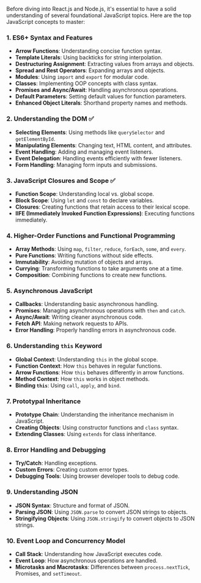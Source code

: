 Before diving into React.js and Node.js, it's essential to have a solid understanding of several foundational JavaScript topics. Here are the top JavaScript concepts to master:

### 1. **ES6+ Syntax and Features**
   - **Arrow Functions**: Understanding concise function syntax.
   - **Template Literals**: Using backticks for string interpolation.
   - **Destructuring Assignment**: Extracting values from arrays and objects.
   - **Spread and Rest Operators**: Expanding arrays and objects.
   - **Modules**: Using `import` and `export` for modular code.
   - **Classes**: Implementing OOP concepts with class syntax.
   - **Promises and Async/Await**: Handling asynchronous operations.
   - **Default Parameters**: Setting default values for function parameters.
   - **Enhanced Object Literals**: Shorthand property names and methods.

### 2. **Understanding the DOM** ✅
   - **Selecting Elements**: Using methods like `querySelector` and `getElementById`.
   - **Manipulating Elements**: Changing text, HTML content, and attributes.
   - **Event Handling**: Adding and managing event listeners.
   - **Event Delegation**: Handling events efficiently with fewer listeners.
   - **Form Handling**: Managing form inputs and submissions.

### 3. **JavaScript Closures and Scope** ✅
   - **Function Scope**: Understanding local vs. global scope.
   - **Block Scope**: Using `let` and `const` to declare variables.
   - **Closures**: Creating functions that retain access to their lexical scope.
   - **IIFE (Immediately Invoked Function Expressions)**: Executing functions immediately.

### 4. **Higher-Order Functions and Functional Programming**
   - **Array Methods**: Using `map`, `filter`, `reduce`, `forEach`, `some`, and `every`.
   - **Pure Functions**: Writing functions without side effects.
   - **Immutability**: Avoiding mutation of objects and arrays.
   - **Currying**: Transforming functions to take arguments one at a time.
   - **Composition**: Combining functions to create new functions.

### 5. **Asynchronous JavaScript**
   - **Callbacks**: Understanding basic asynchronous handling.
   - **Promises**: Managing asynchronous operations with `then` and `catch`.
   - **Async/Await**: Writing cleaner asynchronous code.
   - **Fetch API**: Making network requests to APIs.
   - **Error Handling**: Properly handling errors in asynchronous code.

### 6. **Understanding `this` Keyword**
   - **Global Context**: Understanding `this` in the global scope.
   - **Function Context**: How `this` behaves in regular functions.
   - **Arrow Functions**: How `this` behaves differently in arrow functions.
   - **Method Context**: How `this` works in object methods.
   - **Binding `this`**: Using `call`, `apply`, and `bind`.

### 7. **Prototypal Inheritance**
   - **Prototype Chain**: Understanding the inheritance mechanism in JavaScript.
   - **Creating Objects**: Using constructor functions and `class` syntax.
   - **Extending Classes**: Using `extends` for class inheritance.

### 8. **Error Handling and Debugging**
   - **Try/Catch**: Handling exceptions.
   - **Custom Errors**: Creating custom error types.
   - **Debugging Tools**: Using browser developer tools to debug code.

### 9. **Understanding JSON**
   - **JSON Syntax**: Structure and format of JSON.
   - **Parsing JSON**: Using `JSON.parse` to convert JSON strings to objects.
   - **Stringifying Objects**: Using `JSON.stringify` to convert objects to JSON strings.

### 10. **Event Loop and Concurrency Model**
   - **Call Stack**: Understanding how JavaScript executes code.
   - **Event Loop**: How asynchronous operations are handled.
   - **Microtasks and Macrotasks**: Differences between `process.nextTick`, Promises, and `setTimeout`.
